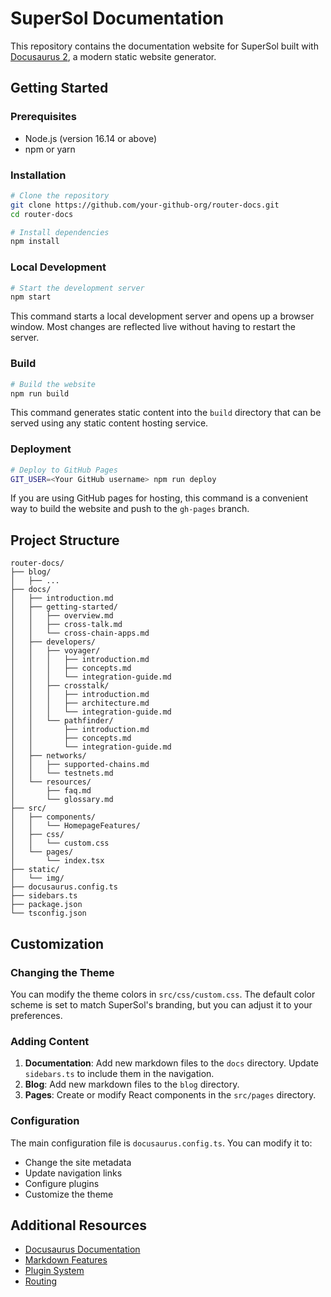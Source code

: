 # SuperSol Documentation

This repository contains the documentation website for SuperSol built with [Docusaurus 2](https://docusaurus.io/), a modern static website generator.

## Getting Started

### Prerequisites

- Node.js (version 16.14 or above)
- npm or yarn

### Installation

```bash
# Clone the repository
git clone https://github.com/your-github-org/router-docs.git
cd router-docs

# Install dependencies
npm install
```

### Local Development

```bash
# Start the development server
npm start
```

This command starts a local development server and opens up a browser window. Most changes are reflected live without having to restart the server.

### Build

```bash
# Build the website
npm run build
```

This command generates static content into the `build` directory that can be served using any static content hosting service.

### Deployment

```bash
# Deploy to GitHub Pages
GIT_USER=<Your GitHub username> npm run deploy
```

If you are using GitHub pages for hosting, this command is a convenient way to build the website and push to the `gh-pages` branch.

## Project Structure

```
router-docs/
├── blog/
│   ├── ...
├── docs/
│   ├── introduction.md
│   ├── getting-started/
│   │   ├── overview.md
│   │   ├── cross-talk.md
│   │   └── cross-chain-apps.md
│   ├── developers/
│   │   ├── voyager/
│   │   │   ├── introduction.md
│   │   │   ├── concepts.md
│   │   │   └── integration-guide.md
│   │   ├── crosstalk/
│   │   │   ├── introduction.md
│   │   │   ├── architecture.md
│   │   │   └── integration-guide.md
│   │   └── pathfinder/
│   │       ├── introduction.md
│   │       ├── concepts.md
│   │       └── integration-guide.md
│   ├── networks/
│   │   ├── supported-chains.md
│   │   └── testnets.md
│   └── resources/
│       ├── faq.md
│       └── glossary.md
├── src/
│   ├── components/
│   │   └── HomepageFeatures/
│   ├── css/
│   │   └── custom.css
│   └── pages/
│       └── index.tsx
├── static/
│   └── img/
├── docusaurus.config.ts
├── sidebars.ts
├── package.json
└── tsconfig.json
```

## Customization

### Changing the Theme

You can modify the theme colors in `src/css/custom.css`. The default color scheme is set to match SuperSol's branding, but you can adjust it to your preferences.

### Adding Content

1. **Documentation**: Add new markdown files to the `docs` directory. Update `sidebars.ts` to include them in the navigation.
2. **Blog**: Add new markdown files to the `blog` directory.
3. **Pages**: Create or modify React components in the `src/pages` directory.

### Configuration

The main configuration file is `docusaurus.config.ts`. You can modify it to:

- Change the site metadata
- Update navigation links
- Configure plugins
- Customize the theme

## Additional Resources

- [Docusaurus Documentation](https://docusaurus.io/docs)
- [Markdown Features](https://docusaurus.io/docs/markdown-features)
- [Plugin System](https://docusaurus.io/docs/api/plugins)
- [Routing](https://docusaurus.io/docs/routing)